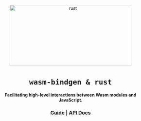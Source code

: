 <div align="center">

  <img src="https://www.vectorlogo.zone/logos/rust-lang/rust-lang-ar21.svg" alt="rust" width="400" height="200">

  <h1><code>wasm-bindgen & rust</code></h1>

  <p>
    <strong>Facilitating high-level interactions between Wasm modules and JavaScript.</strong>
  </p>

  <h3>
    <a href="https://rustwasm.github.io/docs/wasm-bindgen/">Guide</a>
    <span> | </span>
    <a href="https://docs.rs/wasm-bindgen">API Docs</a>
  </h3>
